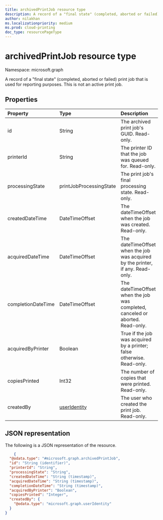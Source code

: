 ```yaml
---
title: archivedPrintJob resource type
description: A record of a "final state" (completed, aborted or failed) print job that is used for reporting purposes. This is not an active print job.
author: nilakhan
ms.localizationpriority: medium
ms.prod: cloud-printing
doc_type: resourcePageType
---
```


# archivedPrintJob resource type

Namespace: microsoft.graph

A record of a "final state" (completed, aborted or failed) print job that is used for reporting purposes. This is not an active print job.

## Properties
| Property     | Type        | Description |
|:-------------|:------------|:------------|
|id|String|The archived print job's GUID. Read-only.|
|printerId|String|The printer ID that the job was queued for. Read-only.|
|processingState|printJobProcessingState|The print job's final processing state. Read-only.|
|createdDateTime|DateTimeOffset|The dateTimeOffset when the job was created. Read-only.|
|acquiredDateTime|DateTimeOffset|The dateTimeOffset when the job was acquired by the printer, if any. Read-only.|
|completionDateTime|DateTimeOffset|The dateTimeOffset when the job was completed, canceled or aborted. Read-only.|
|acquiredByPrinter|Boolean|True if the job was acquired by a printer; false otherwise. Read-only.|
|copiesPrinted|Int32|The number of copies that were printed. Read-only.|
|createdBy|[userIdentity](useridentity.md)|The user who created the print job. Read-only.|

## JSON representation

The following is a JSON representation of the resource.

<!-- {
  "blockType": "resource",
  "optionalProperties": [

  ],
  "@odata.type": "microsoft.graph.archivedPrintJob"
}-->
```json
	{	
  "@odata.type": "#microsoft.graph.archivedPrintJob",	
  "id": "String (identifier)",	
  "printerId": "String",	
  "processingState": "String",	
  "createdDateTime": "String (timestamp)",	
  "acquiredDateTime": "String (timestamp)",	
  "completionDateTime": "String (timestamp)",	
  "acquiredByPrinter": "Boolean",	
  "copiesPrinted": "Integer",	
  "createdBy": {	
    "@odata.type": "microsoft.graph.userIdentity"	
  }	
}
```
